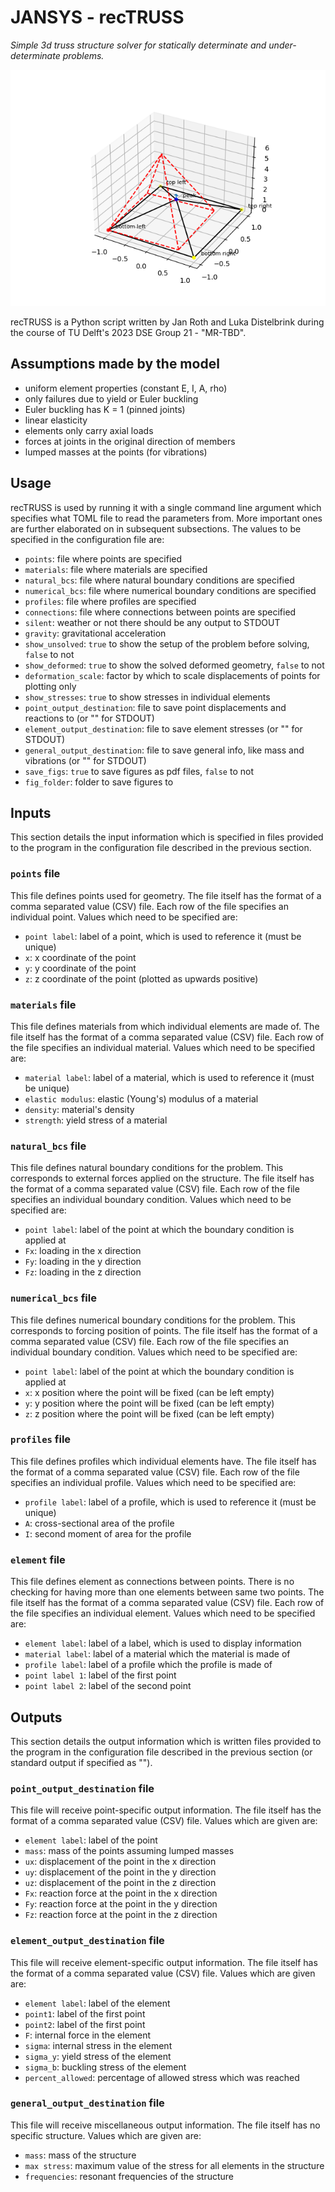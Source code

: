 # JANSYS - recTRUSS
*Simple 3d truss structure solver for statically determinate and under-determinate problems.*

![demonstration of recTRUSS](res/demo_plot.png)

recTRUSS is a Python script written by Jan Roth and Luka Distelbrink during the course of TU Delft's 2023 DSE Group 21 -
"MR-TBD".

## Assumptions made by the model
- uniform element properties (constant E, I, A, rho)
- only failures due to yield or Euler buckling
- Euler buckling has K = 1 (pinned joints)
- linear elasticity
- elements only carry axial loads
- forces at joints in the original direction of members
- lumped masses at the points (for vibrations)

## Usage
recTRUSS is used by running it with a single command line argument which specifies what TOML file to read the parameters
from. More important ones are further elaborated on in subsequent subsections. The values to be specified in the
configuration file are:
- `points`: file where points are specified
- `materials`: file where materials are specified
- `natural_bcs`: file where natural boundary conditions are specified
- `numerical_bcs`: file where numerical boundary conditions are specified
- `profiles`: file where profiles are specified
- `connections`: file where connections between points are specified
- `silent`: weather or not there should be any output to STDOUT
- `gravity`: gravitational acceleration
- `show_unsolved`: `true` to show the setup of the problem before solving, `false` to not
- `show_deformed`: `true` to show the solved deformed geometry, `false` to not
- `deformation_scale`: factor by which to scale displacements of points for plotting only
- `show_stresses`: `true` to show stresses in individual elements
- `point_output_destination`: file to save point displacements and reactions to (or "" for STDOUT)
- `element_output_destination`: file to save element stresses (or "" for STDOUT)
- `general_output_destination`: file to save general info, like mass and vibrations (or "" for STDOUT)
- `save_figs`: `true` to save figures as pdf files, `false` to not
- `fig_folder`: folder to save figures to

## Inputs
This section details the input information which is specified in files provided to the program in the configuration file
described in the previous section.

### `points` file
This file defines points used for geometry. The file itself has the format of a comma separated value (CSV) file. Each 
row of the file specifies an individual point. Values which need to be specified are:
- `point label`: label of a point, which is used to reference it (must be unique)
- `x`: x coordinate of the point
- `y`: y coordinate of the point
- `z`: z coordinate of the point (plotted as upwards positive)

### `materials` file
This file defines materials from which individual elements are made of. The file itself has the format of a comma
separated value (CSV) file. Each row of the file specifies an individual material. Values which need to be specified 
are:
- `material label`: label of a material, which is used to reference it (must be unique)
- `elastic modulus`: elastic (Young's) modulus of a material
- `density`: material's density
- `strength`: yield stress of a material

### `natural_bcs` file
This file defines natural boundary conditions for the problem. This corresponds to external forces applied on the
structure. The file itself has the format of a comma separated value (CSV) file. Each row of the file specifies an
individual boundary condition. Values which need to be specified are:
- `point label`: label of the point at which the boundary condition is applied at
- `Fx`: loading in the x direction
- `Fy`: loading in the y direction
- `Fz`: loading in the z direction

### `numerical_bcs` file
This file defines numerical boundary conditions for the problem. This corresponds to forcing position of points. The
file itself has the format of a comma separated value (CSV) file. Each row of the file specifies an individual
boundary condition. Values which need to be specified are:
- `point label`: label of the point at which the boundary condition is applied at
- `x`: x position where the point will be fixed (can be left empty)
- `y`: y position where the point will be fixed (can be left empty)
- `z`: z position where the point will be fixed (can be left empty)

### `profiles` file
This file defines profiles which individual elements have. The file itself has the format of a comma separated value 
(CSV) file. Each row of the file specifies an individual profile. Values which need to be specified are:
- `profile label`: label of a profile, which is used to reference it (must be unique)
- `A`: cross-sectional area of the profile
- `I`: second moment of area for the profile

### `element` file
This file defines element as connections between points. There is no checking for having more than one 
elements between same two points. The file itself has the format of a comma separated value (CSV) file. Each row of the
file specifies an individual element. Values which need to be specified are:
- `element label`: label of a label, which is used to display information
- `material label`: label of a material which the material is made of
- `profile label`: label of a profile which the profile is made of
- `point label 1`: label of the first point
- `point label 2`: label of the second point

## Outputs
This section details the output information which is written files provided to the program in the configuration file
described in the previous section (or standard output if specified as "").

### `point_output_destination` file
This file will receive point-specific output information. The file itself has the format of a comma separated value (CSV)
file. Values which are given are:
- `element label`: label of the point
- `mass`: mass of the points assuming lumped masses
- `ux`: displacement of the point in the x direction
- `uy`: displacement of the point in the y direction
- `uz`: displacement of the point in the z direction
- `Fx`: reaction force at the point in the x direction
- `Fy`: reaction force at the point in the y direction
- `Fz`: reaction force at the point in the z direction

### `element_output_destination` file
This file will receive element-specific output information. The file itself has the format of a comma separated value (CSV)
file. Values which are given are:
- `element label`: label of the element
- `point1`: label of the first point
- `point2`: label of the first point
- `F`: internal force in the element
- `sigma`: internal stress in the element
- `sigma_y`: yield stress of the element
- `sigma_b`: buckling stress of the element
- `percent_allowed`: percentage of allowed stress which was reached

### `general_output_destination` file
This file will receive miscellaneous output information. The file itself has no specific structure. Values which are 
given are:
- `mass`: mass of the structure
- `max stress`: maximum value of the stress for all elements in the structure
- `frequencies`: resonant frequencies of the structure
